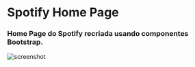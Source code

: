 # Spotify Home Page
### Home Page do Spotify recriada usando componentes Bootstrap.
![screenshot](https://user-images.githubusercontent.com/40041499/63224075-8a887f80-c195-11e9-8971-37356986b195.png)
